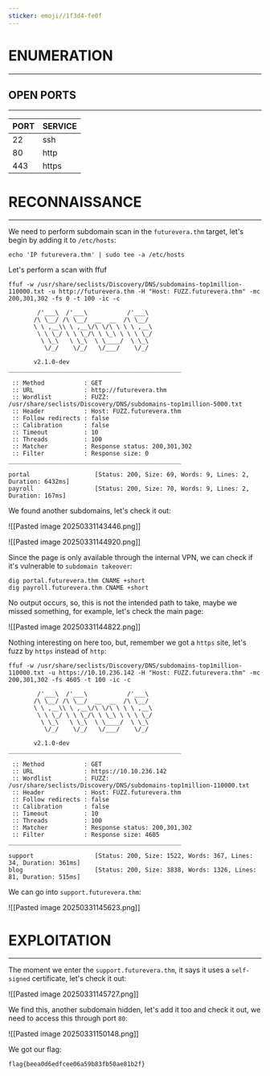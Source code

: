 ```yaml
---
sticker: emoji//1f3d4-fe0f
---
```

# ENUMERATION
---



## OPEN PORTS
---


| PORT | SERVICE |
| :--- | :------ |
| 22   | ssh     |
| 80   | http    |
| 443  | https   |



# RECONNAISSANCE
---

We need to perform subdomain scan in the `futurevera.thm` target, let's begin by adding it to `/etc/hosts`:

```
echo 'IP futurevera.thm' | sudo tee -a /etc/hosts
```

Let's perform a scan with ffuf


```
ffuf -w /usr/share/seclists/Discovery/DNS/subdomains-top1million-110000.txt -u http://futurevera.thm -H "Host: FUZZ.futurevera.thm" -mc 200,301,302 -fs 0 -t 100 -ic -c

        /'___\  /'___\           /'___\
       /\ \__/ /\ \__/  __  __  /\ \__/
       \ \ ,__\\ \ ,__\/\ \/\ \ \ \ ,__\
        \ \ \_/ \ \ \_/\ \ \_\ \ \ \ \_/
         \ \_\   \ \_\  \ \____/  \ \_\
          \/_/    \/_/   \/___/    \/_/

       v2.1.0-dev
________________________________________________

 :: Method           : GET
 :: URL              : http://futurevera.thm
 :: Wordlist         : FUZZ: /usr/share/seclists/Discovery/DNS/subdomains-top1million-5000.txt
 :: Header           : Host: FUZZ.futurevera.thm
 :: Follow redirects : false
 :: Calibration      : false
 :: Timeout          : 10
 :: Threads          : 100
 :: Matcher          : Response status: 200,301,302
 :: Filter           : Response size: 0
________________________________________________

portal                  [Status: 200, Size: 69, Words: 9, Lines: 2, Duration: 6432ms]
payroll                 [Status: 200, Size: 70, Words: 9, Lines: 2, Duration: 167ms]
```

We found another subdomains, let's check it out:


![[Pasted image 20250331143446.png]]

![[Pasted image 20250331144920.png]]

Since the page is only available through the internal VPN, we can check if it's vulnerable to `subdomain takeover`:

```
dig portal.futurevera.thm CNAME +short
dig payroll.futurevera.thm CNAME +short
```

No output occurs, so, this is not the intended path to take, maybe we missed something, for example, let's check the main page:

![[Pasted image 20250331144822.png]]

Nothing interesting on here too, but, remember we got a `https` site, let's fuzz by `https` instead of `http`:

```
ffuf -w /usr/share/seclists/Discovery/DNS/subdomains-top1million-110000.txt -u https://10.10.236.142 -H "Host: FUZZ.futurevera.thm" -mc 200,301,302 -fs 4605 -t 100 -ic -c

        /'___\  /'___\           /'___\
       /\ \__/ /\ \__/  __  __  /\ \__/
       \ \ ,__\\ \ ,__\/\ \/\ \ \ \ ,__\
        \ \ \_/ \ \ \_/\ \ \_\ \ \ \ \_/
         \ \_\   \ \_\  \ \____/  \ \_\
          \/_/    \/_/   \/___/    \/_/

       v2.1.0-dev
________________________________________________

 :: Method           : GET
 :: URL              : https://10.10.236.142
 :: Wordlist         : FUZZ: /usr/share/seclists/Discovery/DNS/subdomains-top1million-110000.txt
 :: Header           : Host: FUZZ.futurevera.thm
 :: Follow redirects : false
 :: Calibration      : false
 :: Timeout          : 10
 :: Threads          : 100
 :: Matcher          : Response status: 200,301,302
 :: Filter           : Response size: 4605
________________________________________________

support                 [Status: 200, Size: 1522, Words: 367, Lines: 34, Duration: 361ms]
blog                    [Status: 200, Size: 3838, Words: 1326, Lines: 81, Duration: 515ms]
```


We can go into `support.futurevera.thm`:

![[Pasted image 20250331145623.png]]


# EXPLOITATION
---

The moment we enter the `support.futurevera.thm`, it says it uses a `self-signed` certificate, let's check it out:

![[Pasted image 20250331145727.png]]

We find this, another subdomain hidden, let's add it too and check it out, we need to access this through port `80`:

![[Pasted image 20250331150148.png]]

We got our flag:


```
flag{beea0d6edfcee06a59b83fb50ae81b2f}
```



